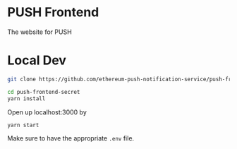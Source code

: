 # PUSH Frontend

The website for PUSH


# Local Dev
```bash
git clone https://github.com/ethereum-push-notification-service/push-frontend-secret.git
```

```bash
cd push-frontend-secret
yarn install
```

Open up localhost:3000 by

```bash
yarn start
```

Make sure to have the appropriate `.env` file.